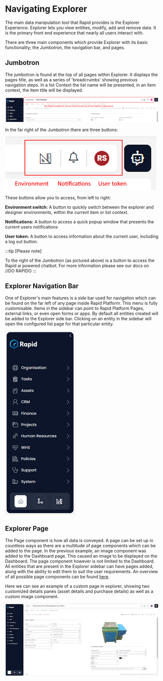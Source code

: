 # Navigating Explorer

The main data manipulation tool that Rapid provides is the Explorer Experience. Explorer lets you view entities, modify, add and remove data. It is the primary front end experience that nearly all users interact with.

There are three main components which provide Explorer with its basic functionality; the Jumbotron, the navigation bar, and pages.

## Jumbotron

The jumbotron is found at the top of all pages within Explorer. It displays the pages title, as well as a series of 'breadcrumbs' showing previous navigation steps. In a list Context the list name will be presented, in an item context, the item title will be displayed.

![Location of the Jumbotron](Jumbotron.png)

In the far right of the Jumbotron there are three buttons:

![alt text](<Quick access buttons.png>)

These buttons allow you to access, from left to right:

**Environment switch:** A button to quickly switch between the explorer and designer environments, within the current item or list context.

**Notifications:** A button to access a quick popup window that presents the current users notifications

**User token:** A button to access information about the current user, including a log out button.


:::tip [Please note]

To the right of the Jumbotron (as pictured above) is a button to access the Rapid ai powered chatbot. For more information please see our docs on //DO RAPIDO
 :::



## Explorer Navigation Bar

One of Explorer's main features is a side bar used for navigation which can be found on the far left of any page inside Rapid Platform. This menu is fully customisable. Items in the sidebar can point to Rapid Platform Pages, external links, or even open forms or apps. By default all entities created will be added to the Explorer side bar. Clicking on an entity in the sidebar will open the configured list page for that particular entity.  

![alt text](<Explorer sidebar.png>)



## Explorer Page

The Page component is how all data is conveyed. A page can be set up in countless ways as there are a multitude of page components which can be added to the page. In the previous example, an image component was added to the Dashboard page. This caused an image to be displayed on the Dashboard. The page component however is not limited to the Dashboard. All entities that are present in the Explorer sidebar can have pages added, along with the ability to edit them to suit the user requirements. An overview of all possible page components can be found [here](/docs/Rapid/4-Keyper%20Manual/2-Designer/2-Pages/3-Components/1-overview/1-overview.md).


Here we can see an example of a custom page in explorer, showing two customized details panes (asset details and purchase details) as well as a custom image component.

![Customized page](image-1.png)